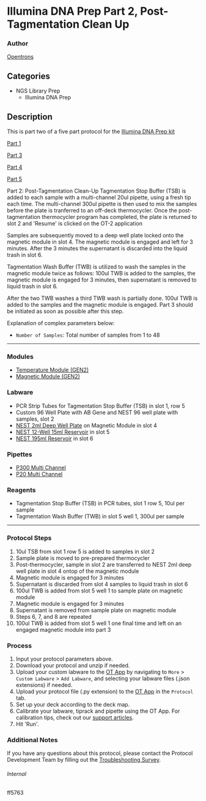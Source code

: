 # Illumina DNA Prep Part 2, Post-Tagmentation Clean Up

### Author
[Opentrons](https://opentrons.com/)

## Categories
* NGS Library Prep
    * Illumina DNA Prep

## Description
This is part two of a five part protocol for the [Illumina DNA Prep kit](https://www.illumina.com/products/by-type/sequencing-kits/library-prep-kits/nextera-dna-flex.html)

[Part 1](https://develop.protocols.opentrons.com/protocol/ff5763)

[Part 3](https://develop.protocols.opentrons.com/protocol/ff5763_part3)

[Part 4](https://develop.protocols.opentrons.com/protocol/ff5763_part4)

[Part 5](https://develop.protocols.opentrons.com/protocol/ff5763_part5)

Part 2: Post-Tagmentation Clean-Up
Tagmentation Stop Buffer (TSB) is added to each sample with a multi-channel 20ul pipette, using a fresh tip each time. The multi-channel 300ul pipette is then used to mix the samples before the plate is tranferred to an off-deck thermocycler. Once the post-tagmentation thermocycler program has completed, the plate is returned to slot 2 and 'Resume' is clicked on the OT-2 application

Samples are subsequently moved to a deep well plate locked onto the magnetic module in slot 4. The magnetic module is engaged and left for 3 minutes. After the 3 minutes the supernatant is discarded into the liquid trash in slot 6.

Tagmentation Wash Buffer (TWB) is utilized to wash the samples in the magnetic module twice as follows:
100ul TWB is added to the samples, the magnetic module is engaged for 3 minutes, then supernatant is removed to liquid trash in slot 6.

After the two TWB washes a third TWB wash is partially done. 100ul TWB is added to the samples and the magnetic module is engaged. Part 3 should be initiated as soon as possible after this step.

Explanation of complex parameters below:
* `Number of Samples`: Total number of samples from 1 to 48

---

### Modules
* [Temperature Module (GEN2)](https://shop.opentrons.com/collections/hardware-modules/products/tempdeck)
* [Magnetic Module (GEN2)](https://shop.opentrons.com/collections/hardware-modules/products/magdeck)

### Labware
* PCR Strip Tubes for Tagmentation Stop Buffer (TSB) in slot 1, row 5
* Custom 96 Well Plate with AB Gene and NEST 96 well plate with samples, slot 2
* [NEST 2ml Deep Well Plate](https://shop.opentrons.com/nest-2-ml-96-well-deep-well-plate-v-bottom/) on Magnetic Module in slot 4
* [NEST 12-Well 15ml Reservoir](https://shop.opentrons.com/nest-12-well-reservoirs-15-ml/) in slot 5
* [NEST 195ml Reservoir](https://shop.opentrons.com/nest-1-well-reservoirs-195-ml/) in slot 6


### Pipettes
* [P300 Multi Channel](https://shop.opentrons.com/8-channel-electronic-pipette/)
* [P20 Multi Channel](https://shop.opentrons.com/8-channel-electronic-pipette/)

### Reagents
* Tagmentation Stop Buffer (TSB) in PCR tubes, slot 1 row 5, 10ul per sample
* Tagmentation Wash Buffer (TWB) in slot 5 well 1, 300ul per sample

---

### Protocol Steps
1. 10ul TSB from slot 1 row 5 is added to samples in slot 2
2. Sample plate is moved to pre-prepared thermocycler
3. Post-thermocycler, sample in slot 2 are transferred to NEST 2ml deep well plate in slot 4 ontop of the magnetic module
4. Magnetic module is engaged for 3 minutes
5. Supernatant is discarded from slot 4 samples to liquid trash in slot 6
6. 100ul TWB is added from slot 5 well 1 to sample plate on magnetic module
7. Magnetic module is engaged for 3 minutes
8. Supernatant is removed from sample plate on magnetic module
9. Steps 6, 7, and 8 are repeated
10. 100ul TWB is added from slot 5 well 1 one final time and left on an engaged magnetic module into part 3

### Process
1. Input your protocol parameters above.
2. Download your protocol and unzip if needed.
3. Upload your custom labware to the [OT App](https://opentrons.com/ot-app) by navigating to `More` > `Custom Labware` > `Add Labware`, and selecting your labware files (.json extensions) if needed.
4. Upload your protocol file (.py extension) to the [OT App](https://opentrons.com/ot-app) in the `Protocol` tab.
5. Set up your deck according to the deck map.
6. Calibrate your labware, tiprack and pipette using the OT App. For calibration tips, check out our [support articles](https://support.opentrons.com/en/collections/1559720-guide-for-getting-started-with-the-ot-2).
7. Hit 'Run'.

### Additional Notes
If you have any questions about this protocol, please contact the Protocol Development Team by filling out the [Troubleshooting Survey](https://protocol-troubleshooting.paperform.co/).

###### Internal
ff5763
